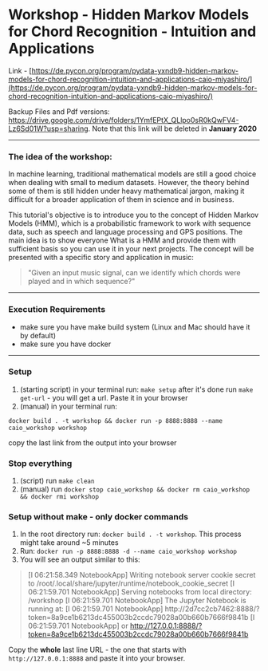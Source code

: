 # Workshop - Hidden Markov Models for Chord Recognition - Intuition and Applications  

Link - [https://de.pycon.org/program/pydata-yxndb9-hidden-markov-models-for-chord-recognition-intuition-and-applications-caio-miyashiro/](https://de.pycon.org/program/pydata-yxndb9-hidden-markov-models-for-chord-recognition-intuition-and-applications-caio-miyashiro/)

Backup Files and Pdf versions: https://drive.google.com/drive/folders/1YmfEPtX_QLlpo0sR0kQwFV4-Lz6Sd01W?usp=sharing. Note that this link will be deleted in **January 2020**

---
### The idea of the workshop:

In machine learning, traditional mathematical models are still a good choice when dealing with small to medium datasets. However, the theory behind some of them is still hidden under heavy mathematical jargon, making it difficult for a broader application of them in science and in business.

This tutorial's objective is to introduce you to the concept of Hidden Markov Models (HMM), which is a probabilistic framework to work with sequence data, such as speech and language processing and GPS positions. The main idea is to show everyone What is a HMM and provide them with sufficient basis so you can use it in your next projects. The concept will be presented with a specific story and application in music:

> "Given an input music signal, can we identify which chords were played and in which sequence?"  

---
### Execution Requirements

- make sure you have make build system (Linux and Mac should have it by default)
- make sure you have docker

---
### Setup
1. (starting script) in your terminal run: `make setup` after it's done run `make get-url` - you will get a url. Paste it in your browser
2. (manual) in your terminal run:

`docker build . -t workshop && docker run -p 8888:8888 --name caio_workshop workshop`

copy the last link from the output into your browser

### Stop everything
1. (script) run `make clean`
2. (manual) run `docker stop caio_workshop && docker rm caio_workshop && docker rmi workshop`

### Setup without make - only docker commands
1. In the root directory run: `docker build . -t workshop`. This process might take around ~5 minutes
2. Run: `docker run -p 8888:8888 -d --name caio_workshop workshop`
3. You will see an output similar to this:
> [I 06:21:58.349 NotebookApp] Writing notebook server cookie secret to /root/.local/share/jupyter/runtime/notebook_cookie_secret
[I 06:21:59.701 NotebookApp] Serving notebooks from local directory: /workshop
[I 06:21:59.701 NotebookApp] The Jupyter Notebook is running at:
[I 06:21:59.701 NotebookApp] http://2d7cc2cb7462:8888/?token=8a9ce1b6213dc455003b2ccdc79028a00b660b7666f9841b
[I 06:21:59.701 NotebookApp]  or http://127.0.0.1:8888/?token=8a9ce1b6213dc455003b2ccdc79028a00b660b7666f9841b  

Copy the **whole** last line URL - the one that starts with `http://127.0.0.1:8888` and paste it into your browser.
